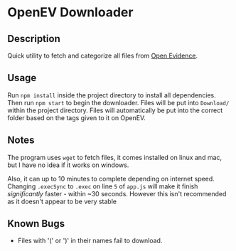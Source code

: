 # OpenEV Downloader
## Description
Quick utility to fetch and categorize all files from [Open Evidence](https://openev.debatecoaches.org).
## Usage
Run `npm install` inside the project directory to install all dependencies. Then run `npm start` to begin the downloader. Files will be put into `Download/` within the project directory. Files will automatically be put into the correct folder based on the tags given to it on OpenEV.
## Notes
The program uses `wget` to fetch files, it comes installed on linux and mac, but I have no idea if it works on windows.

Also, it can up to 10 minutes to complete depending on internet speed. Changing `.execSync` to `.exec` on line `5` of `app.js` will make it finish *significantly* faster - within ~30  seconds. However this isn't recommended as it doesn't appear to be very stable

## Known Bugs
* Files with '(' or ')' in their names fail to download. 
